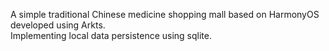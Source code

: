 A simple traditional Chinese medicine shopping mall based on HarmonyOS developed using Arkts.  
Implementing local data persistence using sqlite.
